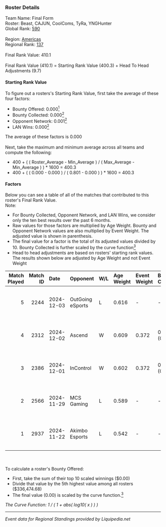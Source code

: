 ### Roster Details<br />
Team Name: Final Form<br />
Roster: Beast, CAJUN, CoolComs, TyRa, YNGHunter<br />
Global Rank: [590](../standings_global.md)<br />
<br />
Region: [Americas]( ../standings_americas.md)<br />
Regional Rank: [137]( ../standings_americas.md)<br />
<br />
Final Rank Value:  410.1<br />
<br />
Final Rank Value (410.1) = Starting Rank Value (400.3) + Head To Head Adjustments (9.7)<br />

#### Starting Rank Value<br />
To figure out a rosters's Starting Rank Value, first take the average of these four factors:<br />
- Bounty Offered: 0.000[<sup>1</sup>](#table2)
- Bounty Collected: 0.000[<sup>2</sup>](#table1)
- Opponent Network: 0.001[<sup>2</sup>](#table1)
- LAN Wins: 0.000[<sup>2</sup>](#table1)

The average of these factors is 0.000<br />
<br />
Next, take the maximum and minimum average across all teams and compute the following:<br />
- 400 + ( ( Roster_Average - Min_Average ) / ( Max_Average - Min_Average ) ) * 1600 = 400.3
- 400 + ( ( 0.000 - 0.000 ) / ( 0.801 - 0.000 ) ) * 1600 = 400.3


#### Factors<br />
Below you can see a table of all of the matches that contributed to this roster's Final Rank Value.<br />
Note:<br />

- For Bounty Collected, Opponent Network, and LAN Wins, we consider only the ten best results over the past 6 months.
- Raw values for those factors are multiplied by Age Weight. Bounty and Opponent Network values are also multiplied by Event Weight. The adjusted value is shown in parenthesis.
- The final value for a factor is the total of its adjusted values divided by 10. Bounty Collected is further scaled by the curve function[<sup>3</sup>](#curveFunction)
- Head to head adjustments are based on rosters' starting rank values. The results shown below are adjusted by Age Weight and not Event Weight
<span id="table1"></span><br />


| Match Played | Match ID | Date       | Opponent         | W/L | Age Weight | Event Weight | Bounty Collected | Opponent Network | LAN Wins  | H2H Adj. | Roster                                  |
| -: | -: | :- | :- | :- | :- | :- | :- | :- | :- | -: | :- |
|            5 |     2244 | 2024-12-03 | OutGoing eSports | L   | 0.616      | -            | -                | -                | -         |    -4.13 | Beast, CAJUN, CoolComs, TyRa, YNGHunter |
|            4 |     2312 | 2024-12-02 | Ascend           | W   | 0.609      | 0.372        | 0.000 (0.000)    | 0.028 (0.006)    | 0 (0.000) |    11.45 | Beast, CAJUN, CoolComs, TyRa, YNGHunter |
|            3 |     2386 | 2024-12-01 | InControl        | W   | 0.602      | 0.372        | 0.000 (0.000)    | 0.000 (0.000)    | 0 (0.000) |     9.28 | Beast, CAJUN, CoolComs, TyRa, YNGHunter |
|            2 |     2566 | 2024-11-29 | MCS Gaming       | L   | 0.589      | -            | -                | -                | -         |    -3.55 | Beast, CAJUN, CoolComs, TyRa, YNGHunter |
|            1 |     2937 | 2024-11-22 | Akimbo Esports   | L   | 0.542      | -            | -                | -                | -         |    -3.31 | Beast, CAJUN, CoolComs, TyRa, YNGHunter |

<br />
<span id="table2"></span><br />
To calculate a roster's Bounty Offered:<br />

- First, take the sum of their top 10 scaled winnings ($0.00)
- Divide that value by the 5th highest value among all rosters ($336,474.68)
- The final value (0.00) is scaled by the curve function.[<sup>3</sup>](#curveFunction)

<span id="curveFunction"></span>_The Curve Function: 1 / ( 1 + abs( log10( x ) ) )_<br />

---
_Event data for Regional Standings provided by Liquipedia.net_<br />
